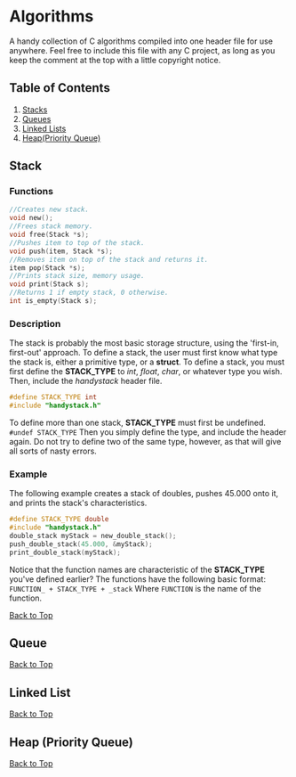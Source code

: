 # Algorithms
A handy collection of C algorithms compiled into one header file for use anywhere. Feel free to include this file with any C project, as long as you keep the comment at the top with a little copyright notice.

## Table of Contents
1. [Stacks](#stack)
2. [Queues](#queue)
3. [Linked Lists](#linked-list)
4. [Heap(Priority Queue)](#heap-priority-queue)

## Stack

### Functions
```c
//Creates new stack.
void new();
//Frees stack memory.
void free(Stack *s);
//Pushes item to top of the stack.
void push(item, Stack *s);
//Removes item on top of the stack and returns it.
item pop(Stack *s);
//Prints stack size, memory usage.
void print(Stack s);
//Returns 1 if empty stack, 0 otherwise.
int is_empty(Stack s);
```

### Description
The stack is probably the most basic storage structure, using the 'first-in, 
first-out' approach. To define a stack, the user must first know what type the stack 
is, either a primitive type, or a **struct**. To define a stack, you must first define 
the **STACK_TYPE** to *int*, *float*, *char*, or whatever type you wish. Then, include 
the *handystack* header file.
```c
#define STACK_TYPE int 
#include "handystack.h" 
```
To define more than one stack, **STACK_TYPE** must first be undefined.
` #undef STACK_TYPE `
Then you simply define the type, and include the header again. Do not try to define two of the same type, however, as that will give all sorts of nasty errors.

### Example
The following example creates a stack of doubles, pushes 45.000 onto it, and prints the stack's characteristics.
```c
#define STACK_TYPE double
#include "handystack.h"
double_stack myStack = new_double_stack();
push_double_stack(45.000, &myStack);
print_double_stack(myStack);
```
Notice that the function names are characteristic of the **STACK_TYPE** you've defined earlier? The functions have the following basic format:
``` FUNCTION_ + STACK_TYPE + _stack ```
Where `FUNCTION` is the name of the function.

[Back to Top](#table-of-contents)

## Queue

[Back to Top](#table-of-contents)

## Linked List

[Back to Top](#table-of-contents)

## Heap (Priority Queue)

[Back to Top](#table-of-contents)